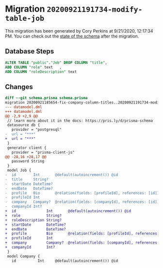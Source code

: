# Migration `20200921191734-modify-table-job`

This migration has been generated by Cory Perkins at 9/21/2020, 12:17:34 PM.
You can check out the [state of the schema](./schema.prisma) after the migration.

## Database Steps

```sql
ALTER TABLE "public"."Job" DROP COLUMN "title",
ADD COLUMN "role" text   ,
ADD COLUMN "roleDescription" text   
```

## Changes

```diff
diff --git schema.prisma schema.prisma
migration 20200921185654-fix-company-column-titles..20200921191734-modify-table-job
--- datamodel.dml
+++ datamodel.dml
@@ -2,9 +2,9 @@
 // learn more about it in the docs: https://pris.ly/d/prisma-schema
 datasource db {
   provider = "postgresql"
-  url = "***"
+  url = "***"
 }
 generator client {
   provider = "prisma-client-js"
@@ -28,16 +28,17 @@
   password String
 }
 model Job {
-  id        Int       @default(autoincrement()) @id
-  title     String?
-  startDate DateTime?
-  endDate   DateTime?
-  profile   Bio       @relation(fields: [profileId], references: [id])
-  profileId Int
-  company   Company?  @relation(fields: [companyId], references: [id])
-  companyId Int?
+  id              Int       @default(autoincrement()) @id
+  role            String?
+  roleDescription String?
+  startDate       DateTime?
+  endDate         DateTime?
+  profile         Bio       @relation(fields: [profileId], references: [id])
+  profileId       Int
+  company         Company?  @relation(fields: [companyId], references: [id])
+  companyId       Int?
 }
 model Company {
   id          Int     @default(autoincrement()) @id
```


